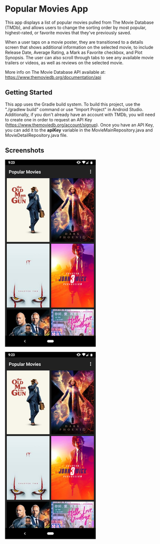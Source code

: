 # Popular Movies App

This app displays a list of popular movies pulled from The Movie Database (TMDb), and allows users to change the sorting order by most popular, highest-rated, or favorite movies that they've previously saved. 

When a user taps on a movie poster, they are transitioned to a details screen that shows additional information on the selected movie, to include Release Date, Average Rating, a Mark as Favorite checkbox, and Plot Synopsis. The user can also scroll through tabs to see any available movie trailers or videos, as well as reviews on the selected movie.

More info on The Movie Database API available at: https://www.themoviedb.org/documentation/api


## Getting Started

This app uses the Gradle build system. To build this project, use the "./gradlew build" command or use "Import Project" in Android Studio. Additionally, if you don't already have an account with TMDb, you will need to create one in order to request an API Key (https://www.themoviedb.org/account/signup). Once you have an API Key, you can add it to the **apiKey** variable in the MovieMainRepository.java and MovieDetailRepository.java file.

## Screenshots

![alt text](https://github.com/dcronin202/PopularMovies/blob/master/screenshots/popularViewScreenshot.png)

<img src="https://github.com/dcronin202/PopularMovies/blob/master/screenshots/popularViewScreenshot.png" width=300>

